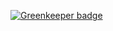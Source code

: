 
[![Greenkeeper badge](https://badges.greenkeeper.io/dimitarnestorov/dimitarnestorov.github.io.svg)](https://greenkeeper.io/)

